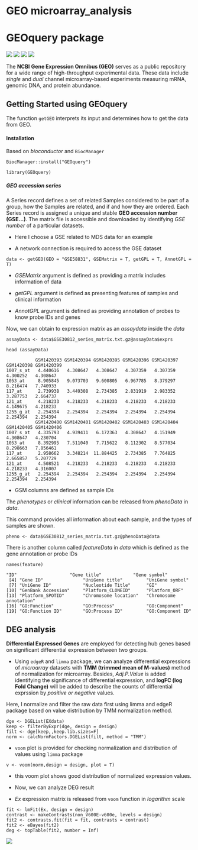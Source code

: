 # GEO microarray_analysis

# **GEOquery package**

![](https://img.shields.io/badge/version-2.27.0-green?style=plastic)
![](https://img.shields.io/badge/source-GEO-%23007fff?style=plastic)
![](https://img.shields.io/badge/platform-all-red?style=plastic)
![](https://img.shields.io/badge/data%20availability-NCBI-aqua?style=plastic)

The **NCBI** **Gene Expression Omnibus (GEO)** serves as a public repository for a wide range of high-throughput experimental data. These data include *single* and *dual* channel microarray-based experiments measuring mRNA, genomic DNA, and protein abundance. 

[](https://bioconductor.org/packages/release/bioc/vignettes/GEOquery/inst/doc/GEOquery.html)

## Getting Started using GEOquery 

The function `getGEO` interprets its input and determines how to get the data from GEO.

#### Installation

Based on *bioconductor* and `BiocManager`

```{r}
BiocManager::install("GEOquery")
```

```{r}
library(GEOquery)
```

##### GEO accession series

A Series record defines a set of related Samples considered to be part of a group, how the Samples are related, and if and how they are ordered. Each Series record is assigned a unique and stable **GEO accession number (GSE...)**. The matrix file is accessible and downloaded by identifying *GSE number* of a particular datasets. 

* Here I choose a GSE related to MDS data for an example

+ A network connection is required to access the GSE dataset

```{r}
data <- getGEO(GEO = "GSE58831", GSEMatrix = T, getGPL = T, AnnotGPL = T)
```

* *GSEMatrix* argument is defined as providing a matrix includes information of data

* *getGPL* argument is defined as presenting features of samples and clinical information

* *AnnotGPL* argument is defined as providing annotation of probes to know probe IDs and genes


Now, we can obtain to expression matrix as an *assaydata* inside the *data* 

```{r}
assayData <- data$GSE30812_series_matrix.txt.gz@assayData$exprs
```

```{r}
head (assayData)
```

```
           GSM1420393 GSM1420394 GSM1420395 GSM1420396 GSM1420397 GSM1420398 GSM1420399
1007_s_at   4.440616   4.308647   4.308647   4.307359   4.307359   4.300252   4.308647
1053_at     8.905845   9.073703   9.600805   6.967785   8.379297   8.216474   7.740933
117_at      2.739938   3.449308   2.734385   2.831919   2.983352   3.287753   2.664737
121_at      4.218233   4.218233   4.218233   4.218233   4.218233   4.149675   4.218233
1255_g_at   2.254394   2.254394   2.254394   2.254394   2.254394   2.254394   2.254394
           GSM1420400 GSM1420401 GSM1420402 GSM1420403 GSM1420404 GSM1420405 GSM1420406
1007_s_at   4.335793   4.939411   6.172363   4.308647   4.151949   4.308647   4.230704
1053_at     8.392995   7.511040   7.715622   8.112302   8.577034   8.298663   7.856461
117_at      2.958662   3.348214  11.884425   2.734385   7.764825   2.665857   5.207729
121_at      4.508521   4.218233   4.218233   4.218233   4.218233   4.218233   4.316007
1255_g_at   2.254394   2.254394   2.254394   2.254394   2.254394   2.254394   2.254394
```

* GSM columns are defined as sample IDs

The *phenotypes* or *clinical* information can be released from *phenoData* in *data*.

This command provides all information about each sample, and the types of samples are shown.

```{r}
pheno <- data$GSE30812_series_matrix.txt.gz@phenoData@data
```

There is another column called *featureData* in *data* which is defined as the gene annotation or probe IDs

```{r}
names(feature)
```

```
"ID"                    "Gene title"            "Gene symbol"          
 [4] "Gene ID"               "UniGene title"         "UniGene symbol"       
 [7] "UniGene ID"            "Nucleotide Title"      "GI"                   
[10] "GenBank Accession"     "Platform_CLONEID"      "Platform_ORF"         
[13] "Platform_SPOTID"       "Chromosome location"   "Chromosome annotation"
[16] "GO:Function"           "GO:Process"            "GO:Component"         
[19] "GO:Function ID"        "GO:Process ID"         "GO:Component ID" 
```

## DEG analysis

**Differential Expressed Genes** are employed for detecting hub genes based on significant differential expression between two groups.

* Using `edgeR` and `limma` package, we can analyze differential expressions of *microarray* datasets with **TMM (trimmed mean of M-values)** method of normalization for microarray. Besides, *Adj.P.Value* is added identifying the significance of differential expression, and **logFC (log Fold Change)** will be added to describe the counts of differential exprssion by *positive or negative* values. 

Here, I normalize and filter the raw data first using limma and edgeR package based on value distribution by TMM normalization method.

```{r}
dge <- DGEList(EXdata)
keep <- filterByExpr(dge, design = design)
filt <- dge[keep,,keep.lib.sizes=F]
norm <- calcNormFactors.DGEList(filt, method = "TMM")
```

* `voom` plot is provided for checking normalization and distribution of values using `limma` package

```{r}
v <- voom(norm,design = design, plot = T)
```

* this voom plot shows good distribution of normalized expression values.

* Now, we can analyze DEG result

* *Ex* expression matrix is released from `voom` function in *logarithm* scale


```{r}
fit <- lmFit(Ex, design = design)
contrast <- makeContrasts(non_V600E-v600e, levels = design)
fit2 <- contrasts.fit(fit = fit, contrasts = contrast)
fit2 <- eBayes(fit2)
deg <- topTable(fit2, number = Inf)
```




![](https://github.com/Mahsa-Ehsanifard/GEO_microarray/blob/main/voom.png?raw=true)











